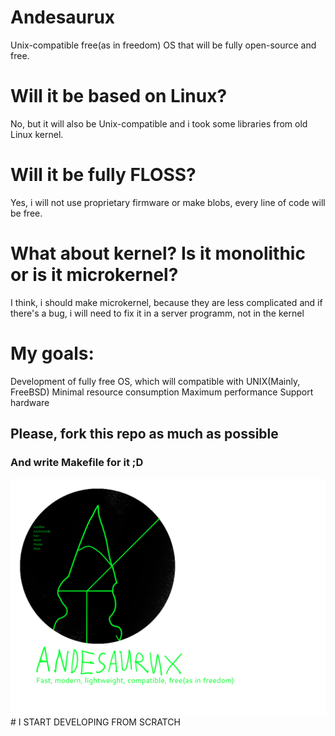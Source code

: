 # Andesaurux
Unix-compatible free(as in freedom) OS that will be fully open-source and free.
# Will it be based on Linux?
No, but it will also be Unix-compatible and i took some libraries from old Linux kernel.
# Will it be fully FLOSS?
Yes, i will not use proprietary firmware or make blobs, every line of code will be free.
# What about kernel? Is it monolithic or is it microkernel?
I think, i should make microkernel, because they are less complicated and if there's a bug, i will need to fix it in a server programm, not in the kernel
# My goals:
  Development of fully free OS, which will compatible with UNIX(Mainly, FreeBSD)
  Minimal resource consumption
  Maximum performance
  Support hardware
## Please, fork this repo as much as possible
### And write Makefile for it ;D
<img src="logo.png" width="1024"/>
# I START DEVELOPING FROM SCRATCH